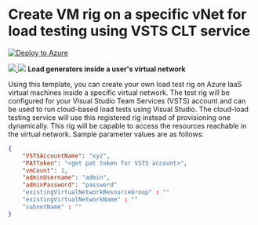 # Create VM rig on a specific vNet for load testing using VSTS CLT service

[![Deploy to Azure](
http://azuredeploy.net/deploybutton.png)](https://portal.azure.com/#create/Microsoft.Template/uri/https%3a%2f%2fraw.githubusercontent.com%2fdpksinghal%2fazure-quickstart-templates%2fmaster%2f301-vsts-clt-loadagentrig-ontargetvnet%2fazuredeploy.json)

<a href="http://armviz.io/#/?load=https%3a%2f%2fraw.githubusercontent.com%2fdpksinghal%2fazure-quickstart-templates%2fmaster%2f301-vsts-clt-loadagentrig-ontargetvnet%2fazuredeploy.json" target="_blank">
    <img src="http://armviz.io/visualizebutton.png"/>
</a>

<img src="https://raw.githubusercontent.com/dpksinghal/azure-quickstart-templates/master/301-vsts-clt-loadagentrig-ontargetvnet/CLTAgentsOnVnet.png"/>
<b> Load generators inside a user's virtual network </b>

Using this template, you can create your own load test rig on Azure IaaS virtual machines inside a specific virtual network. The test rig will be configured for your Visual Studio Team Services (VSTS) account and can be used to run cloud-based load tests using Visual Studio. The cloud-load testing service will use this registered rig instead of provisioning one dynamically. This rig will be capable to access the resources reachable in the virtual network. Sample parameter values are as follows:

```json
{
    "VSTSAccountName": "xyz",    
    "PATToken": "<get pat token for VSTS account>",
    "vmCount": 1,
    "adminUsername": "admin",
    "adminPassword": "password" 
	"existingVirtualNetworkResourceGroup" : ""
	"existingVirtualNetworkName" : ""
	"subnetName" : ""
}
```
